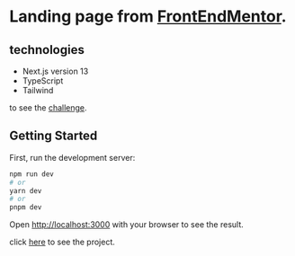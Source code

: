 # Landing page from [FrontEndMentor](https://frontendmentor.io).

## technologies
- Next.js version 13
- TypeScript
- Tailwind

to see the [challenge](https://www.frontendmentor.io/challenges/clipboard-landing-page-5cc9bccd6c4c91111378ecb9).

## Getting Started

First, run the development server:

```bash
npm run dev
# or
yarn dev
# or
pnpm dev
```

Open [http://localhost:3000](http://localhost:3000) with your browser to see the result.

click [here](https://landing-page-clipboard-es.netlify.app/) to see the project.
